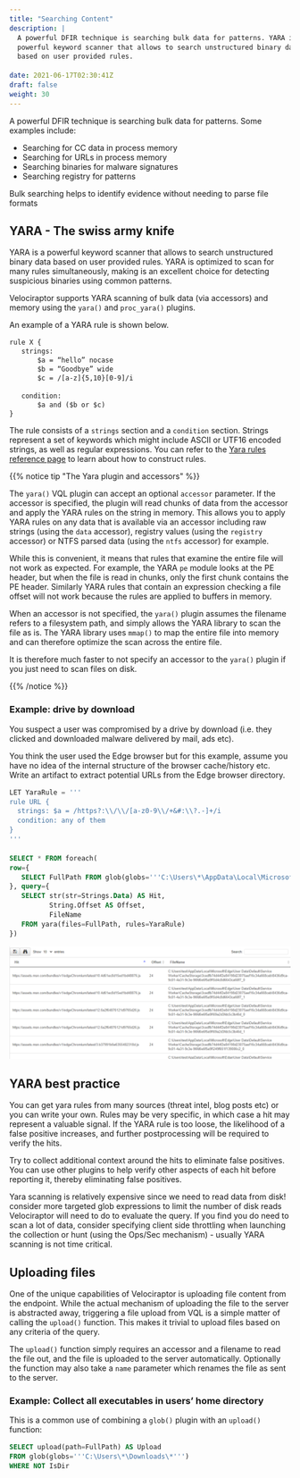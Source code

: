 ```yaml
---
title: "Searching Content"
description: |
  A powerful DFIR technique is searching bulk data for patterns. YARA is a
  powerful keyword scanner that allows to search unstructured binary data
  based on user provided rules.

date: 2021-06-17T02:30:41Z
draft: false
weight: 30
---
```


A powerful DFIR technique is searching bulk data for patterns. Some
examples include:

* Searching for CC data in process memory
* Searching for URLs in process memory
* Searching binaries for malware signatures
* Searching registry for patterns

Bulk searching helps to identify evidence without needing to parse file formats

## YARA - The swiss army knife

YARA is a powerful keyword scanner that allows to search unstructured
binary data based on user provided rules. YARA is optimized to scan
for many rules simultaneously, making is an excellent choice for
detecting suspicious binaries using common patterns.

Velociraptor supports YARA scanning of bulk data (via accessors) and
memory using the `yara()` and `proc_yara()` plugins.

An example of a YARA rule is shown below.

```yara
rule X {
   strings:
       $a = “hello” nocase
       $b = “Goodbye” wide
       $c = /[a-z]{5,10}[0-9]/i

   condition:
       $a and ($b or $c)
}
```

The rule consists of a `strings` section and a `condition`
section. Strings represent a set of keywords which might include ASCII
or UTF16 encoded strings, as well as regular expressions. You can refer to the [Yara rules reference page](https://yara.readthedocs.io/en/stable/) to learn about how to construct rules.

{{% notice tip "The Yara plugin and accessors" %}}

The `yara()` VQL plugin can accept an optional `accessor`
parameter. If the accessor is specified, the plugin will read chunks
of data from the accessor and apply the YARA rules on the string in
memory. This allows you to apply YARA rules on any data that is
available via an accessor including raw strings (using the `data`
accessor), registry values (using the `registry` accessor) or NTFS
parsed data (using the `ntfs` accessor) for example.

While this is convenient, it means that rules that examine the entire
file will not work as expected. For example, the YARA `pe` module
looks at the PE header, but when the file is read in chunks, only the
first chunk contains the PE header. Similarly YARA rules that contain
an expression checking a file offset will not work because the rules
are applied to buffers in memory.

When an accessor is not specified, the `yara()` plugin assumes the
filename refers to a filesystem path, and simply allows the YARA
library to scan the file as is. The YARA library uses `mmap()` to map
the entire file into memory and can therefore optimize the scan across
the entire file.

It is therefore much faster to not specify an accessor to the `yara()`
plugin if you just need to scan files on disk.

{{% /notice %}}

### Example: drive by download

You suspect a user was compromised by a drive by download (i.e. they
clicked and downloaded malware delivered by mail, ads etc).

You think the user used the Edge browser but for this example, assume
you have no idea of the internal structure of the browser
cache/history etc.  Write an artifact to extract potential URLs from
the Edge browser directory.

```sql
LET YaraRule = '''
rule URL {
  strings: $a = /https?:\\/\\/[a-z0-9\\/+&#:\\?.-]+/i
  condition: any of them
}
'''

SELECT * FROM foreach(
row={
   SELECT FullPath FROM glob(globs='''C:\Users\*\AppData\Local\Microsoft\Edge\**''')
}, query={
   SELECT str(str=Strings.Data) AS Hit,
          String.Offset AS Offset,
          FileName
   FROM yara(files=FullPath, rules=YaraRule)
})
```

![URL scanning](image18.png)

## YARA best practice

You can get yara rules from many sources (threat intel, blog posts
etc) or you can write your own. Rules may be very specific, in which
case a hit may represent a valuable signal. If the YARA rule is too
loose, the likelihood of a false positive increases, and further
postprocessing will be required to verify the hits.

Try to collect additional context around the hits to eliminate false
positives. You can use other plugins to help verify other aspects of
each hit before reporting it, thereby eliminating false positives.

Yara scanning is relatively expensive since we need to read data from
disk! consider more targeted glob expressions to limit the number of
disk reads Velociraptor will need to do to evaluate the query. If you
find you do need to scan a lot of data, consider specifying client
side throttling when launching the collection or hunt (using the
Ops/Sec mechanism) - usually YARA scanning is not time critical.


## Uploading files

One of the unique capabilities of Velociraptor is uploading file
content from the endpoint. While the actual mechanism of uploading the
file to the server is abstracted away, triggering a file upload from
VQL is a simple matter of calling the `upload()` function. This makes
it trivial to upload files based on any criteria of the query.

The `upload()` function simply requires an accessor and a filename to
read the file out, and the file is uploaded to the server
automatically. Optionally the function may also take a `name`
parameter which renames the file as sent to the server.

### Example: Collect all executables in users’ home directory

This is a common use of combining a `glob()` plugin with an
`upload()` function:

```sql
SELECT upload(path=FullPath) AS Upload
FROM glob(globs='''C:\Users\*\Downloads\*''')
WHERE NOT IsDir
```
